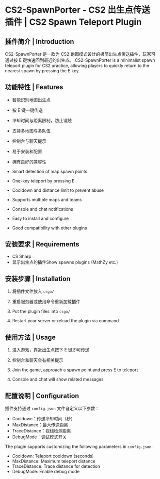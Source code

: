 # CS2-SpawnPorter - CS2 出生点传送插件 | CS2 Spawn Teleport Plugin



## 插件简介 | Introduction
CS2-SpawnPorter 是一款为 CS2 跑图模式设计的极简出生点传送插件，玩家可通过按 E 键快速回到最近的出生点。
CS2-SpawnPorter is a minimalist spawn teleport plugin for CS2 practice, allowing players to quickly return to the nearest spawn by pressing the E key.

## 功能特性 | Features
- 智能识别地图出生点
- 按 E 键一键传送
- 冷却时间与距离限制，防止误触
- 支持多地图与多队伍
- 控制台与聊天提示
- 易于安装和配置
- 拥有良好的兼容性

- Smart detection of map spawn points
- One-key teleport by pressing E
- Cooldown and distance limit to prevent abuse
- Supports multiple maps and teams
- Console and chat notifications
- Easy to install and configure
- Good compatibility with other plugins

## 安装要求 | Requirements

- CS Sharp
- 显示出生点的插件Show spawns plugins (MathZy etc.)


## 安装步骤 | Installation
1. 将插件文件放入 `csgo/`
2. 重启服务器或使用命令重新加载插件

1. Put the plugin files into `csgo/`
2. Restart your server or reload the plugin via command

## 使用方法 | Usage
1. 进入游戏，靠近出生点按下 E 键即可传送
2. 控制台和聊天会有相关提示

1. Join the game, approach a spawn point and press E to teleport
2. Console and chat will show related messages

## 配置说明 | Configuration
插件支持通过 `config.json` 文件自定义以下参数：
- Cooldown：传送冷却时间（秒）
- MaxDistance：最大传送距离
- TraceDistance：视线检测距离
- DebugMode：调试模式开关

The plugin supports customizing the following parameters in `config.json`:
- Cooldown: Teleport cooldown (seconds)
- MaxDistance: Maximum teleport distance
- TraceDistance: Trace distance for detection
- DebugMode: Enable debug mode

